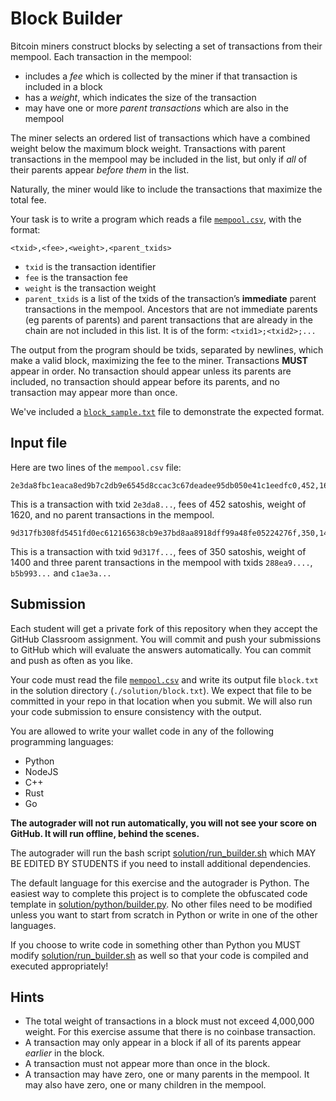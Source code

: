 # Block Builder

Bitcoin miners construct blocks by selecting a set of transactions from their
mempool. Each transaction in the mempool:

- includes a _fee_ which is collected by the miner if that transaction is
  included in a block
- has a _weight_, which indicates the size of the transaction
- may have one or more _parent transactions_ which are also in the mempool

The miner selects an ordered list of transactions which have a combined weight
below the maximum block weight. Transactions with parent transactions in the
mempool may be included in the list, but only if _all_ of their parents appear
_before them_ in the list.

Naturally, the miner would like to include the transactions that maximize the
total fee.

Your task is to write a program which reads a file [`mempool.csv`](mempool.csv),
with the format:

`<txid>,<fee>,<weight>,<parent_txids>`

- `txid` is the transaction identifier
- `fee` is the transaction fee
- `weight` is the transaction weight
- `parent_txids` is a list of the txids of the transaction’s **immediate**
  parent transactions in the mempool. Ancestors that are not immediate parents
  (eg parents of parents) and parent transactions that are already in the chain
  are not included in this list.
  It is of the form: `<txid1>;<txid2>;...`

The output from the program should be txids, separated by newlines, which
make a valid block, maximizing the fee to the miner. Transactions **MUST**
appear in order. No transaction should appear unless its parents are
included, no transaction should appear before its parents, and no
transaction may appear more than once.

We've included a [`block_sample.txt`](block_sample.txt) file to demonstrate the expected format.

## Input file

Here are two lines of the `mempool.csv` file:

```
2e3da8fbc1eaca8ed9b7c2db9e6545d8ccac3c67deadee95db050e41c1eedfc0,452,1620,
```

This is a transaction with txid `2e3da8...`, fees of 452 satoshis, weight of
1620, and no parent transactions in the mempool.

```
9d317fb308fd5451fd0ec612165638cb9e37bd8aa8918dff99a48fe05224276f,350,1400,288ea91bb52d8cb28289f4db0d857356622e39e78f33f26bf6df2bbdd3810fad;b5b993bda3c23bdefe4a1cf75b1f7cbdfe43058f2e4e7e25898f449375bb685c;c1ae3a82e52066b670e43116e7bfbcb6fa0abe16088f920060fa41e09715db7d
```

This is a transaction with txid `9d317f...`, fees of 350 satoshis, weight of
1400 and three parent transactions in the mempool with txids `288ea9....`,
`b5b993...` and `c1ae3a...`

## Submission

Each student will get a private fork of this repository when they accept the
GitHub Classroom assignment. You will commit and push your submissions to GitHub
which will evaluate the answers automatically. You can commit and push as often
as you like.

Your code must read the file [`mempool.csv`](mempool.csv) and write its output
file `block.txt` in the solution directory (`./solution/block.txt`). We expect
that file to be committed in your repo in that location when you submit.
We will also run your code submission to ensure consistency with the output.

You are allowed to write your wallet code in any of the following programming
languages:

- Python
- NodeJS
- C++
- Rust
- Go

**The autograder will not run automatically, you will not see your score on GitHub.
It will run offline, behind the scenes.**

The autograder will run the bash script [solution/run_builder.sh](solution/run_builder.sh) which
MAY BE EDITED BY STUDENTS if you need to install additional dependencies.

The default language for this exercise and the autograder is Python. The easiest
way to complete this project is to complete the obfuscated code template in
[solution/python/builder.py](solution/python/builder.py). No other files need
to be modified unless you want to start from scratch in Python or write in one
of the other languages.

If you choose to write code in something other than Python you MUST modify
[solution/run_builder.sh](solution/run_builder.sh) as well so that your code is compiled and
executed appropriately!

## Hints

- The total weight of transactions in a block must not exceed 4,000,000 weight.
  For this exercise assume that there is no coinbase transaction.
- A transaction may only appear in a block if all of its parents appear
  _earlier_ in the block.
- A transaction must not appear more than once in the block.
- A transaction may have zero, one or many parents in the mempool. It may also
  have zero, one or many children in the mempool.
